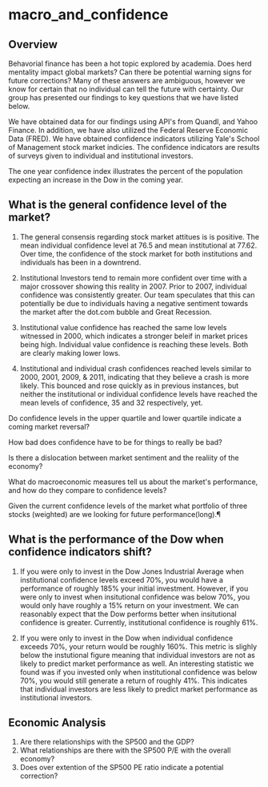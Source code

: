 # macro_and_confidence

## Overview 
Behavorial finance has been a hot topic explored by academia. Does herd mentality impact global markets? Can there be potential warning signs for future corrections? Many of these answers are ambiguous, however we know for certain that no individual can tell the future with certainty. Our group has presented our findings to key questions that we have listed below. 

We have obtained data for our findings using API's from Quandl, and Yahoo Finance. In addition, we have also utilized the Federal Reserve Economic Data (FRED). We have obtained confidence indicators utilizing Yale's School of Management stock market indicies. The confidence indicators are results of surveys given to individual and institutional investors. 

The one year confidence index illustrates the percent of the population expecting an increase in the Dow in the coming year.


## What is the general confidence level of the market?
  1. The general consensis regarding stock market attitues is is positive. The mean individual confidence level at 76.5 and mean institutional at 77.62. Over time, the confidence of the stock market for both institutions and individuals has been in a downtrend. 

  2. Institutional Investors tend to remain more confident over time with a major crossover showing this reality in 2007. Prior to 2007, individual confidence was consistently greater. Our team speculates that this can potentially be due to individuals having a negative sentiment towards the market after the dot.com bubble and Great Recession. 
   
  3. Institutional value confidence has reached the same low levels witnessed in 2000, which indicates a stronger beleif in market prices being high. Individual value confidence is reaching these levels. Both are clearly making lower lows.
 
  4. Institutional and individual crash confidences reached levels similar to 2000, 2001, 2009, & 2011, indicating that they believe a crash is more likely. This bounced and rose quickly as in previous instances, but neither the institutional or individual confidence levels have reached the mean levels of confidence, 35 and 32 respectively, yet.



Do confidence levels in the upper quartile and lower quartile indicate a coming market reversal?

How bad does confidence have to be for things to really be bad?

Is there a dislocation between market sentiment and the realiity of the economy?

What do macroeconomic measures tell us about the market's performance, and how do they compare to confidence levels?

Given the current confidence levels of the market what portfolio of three stocks (weighted) are we looking for future performance(long).¶


## What is the performance of the Dow when confidence indicators shift? 

1. If you were only to invest in the Dow Jones Industrial Average when institutional confidence levels exceed 70%, you would have a performance of roughly 185% your initial investment. However, if you were only to invest when insitutional confidence was below 70%, you would only have roughly a 15% return on your investment. We can reasonably expect that the Dow performs better when insitutional confidence is greater. Currently, institutional confidence is roughly 61%.

2. If you were only to invest in the Dow when individual confidence exceeds 70%, your return would be roughly 160%. This metric is slighly below the instutional figure meaning that individual investors are not as likely to predict market performance as well. An interesting statistic we found was if you invested only when institutional confidence was below 70%, you would still generate a return of roughly 41%. This indicates that individual investors are less likely to predict market performance as institutional investors. 

## Economic Analysis 

1. Are there relationships with the SP500 and the GDP? 
2. What relationships are there with the SP500 P/E with the overall economy? 
3. Does over extention of the SP500 PE ratio indicate a potential correction? 



